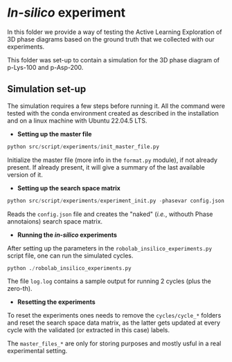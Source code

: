 # _In-silico_ experiment

In this folder we provide a way of testing the Active Learning Exploration of 3D phase diagrams based on the ground truth that we collected with our experiments.

This folder was set-up to contain a simulation for the 3D phase diagram of p-Lys-100 and p-Asp-200.

## Simulation set-up

The simulation requires a few steps before running it.
All the command were tested with the conda environment created as described in the installation and on a linux machine with Ubuntu 22.04.5 LTS.

-   **Setting up the master file**

```python
python src/script/experiments/init_master_file.py
```
Initialize the master file (more info in the `format.py` module), if not already present.
If already present, it will give a summary of the last available version of it.

-   **Setting up the search space matrix**

```python
python src/script/experiments/experiment_init.py -phasevar config.json
```
Reads the `config.json` file and creates the "naked" (_i.e._, withouth Phase annotaions) search space matrix.

-   **Running the _in-silico_ experiments**

After setting up the parameters in the `robolab_insilico_experiments.py` script file, one can run the simulated cycles.
```python
python ./robolab_insilico_experiments.py
```

The file `log.log` contains a sample output for running 2 cycles (plus the zero-th).

-   **Resetting the experiments**

To reset the experiments ones needs to remove the `cycles/cycle_*` folders and reset the search space data matrix, as the latter gets updated at every cycle with the validated (or extracted in this case) labels.

The `master_files_*` are only for storing purposes and mostly usful in a real experimental setting.